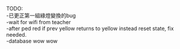 ﻿TODO:<br />
 -已更正第一組綠燈變換的bug<br />
 -wait for wifi from teacher<br />
 -after ped red if prev yellow returns to yellow instead reset state, fix needed.<br />
 -database wow wow
